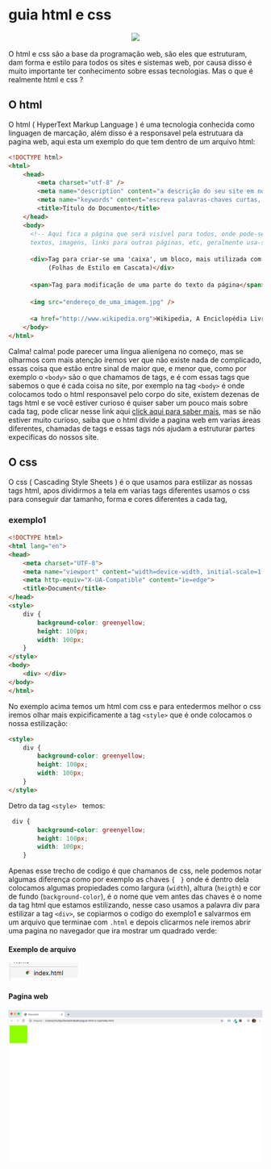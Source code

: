 # guia html e css

<p align=center>
  <img src="https://mir-s3-cdn-cf.behance.net/project_modules/disp/33af2611811329.56252ce76a273.gif">
</p>


O html e css são a base da programação web, são eles que estruturam, dam forma e estilo para todos os sites e sistemas web, 
por causa disso é muito importante ter conhecimento sobre essas tecnologias. Mas o que é realmente html e css ?

## O html

O html ( HyperText Markup Language ) é uma tecnologia conhecida como linguagen de marcação, além disso é a responsavel pela estrutuara da pagina web, aqui esta um exemplo do que tem dentro de um arquivo html:

```html
<!DOCTYPE html>
<html>
    <head>
        <meta charset="utf-8" />
        <meta name="description" content="a descrição do seu site em no máximo 90 caracteres">
        <meta name="keywords" content="escreva palavras-chaves curtas, máximo 150 caracteres">
        <title>Título do Documento</title>
    </head>
    <body>
      <!-- Aqui fica a página que será visível para todos, onde pode-se inserir
      textos, imagens, links para outras páginas, etc, geralmente usa-se: -->

      <div>Tag para criar-se uma 'caixa', um bloco, mais utilizada com "Cascading Style Sheets
           (Folhas de Estilo em Cascata)</div>

      <span>Tag para modificação de uma parte do texto da página</span>

      <img src="endereço_de_uma_imagem.jpg" />

      <a href="http://www.wikipedia.org">Wikipedia, A Enciclopédia Livre</a>
    </body>
</html>
```

Calma! calma! pode parecer uma língua alienígena no começo, mas se olharmos com mais atenção iremos ver que não existe nada de complicado, essas coisa que estão entre sinal de maior que, e menor que, como por exemplo o  `` <body> `` são o que chamamos de tags, e é com essas tags que sabemos o que é cada coisa no site, por exemplo na tag `` <body> `` é onde colocamos todo o html responsavel pelo corpo do site, existem dezenas de tags html e se você estiver curioso é quiser saber um pouco mais sobre cada tag, pode clicar nesse link aqui [click aqui para saber mais](https://developer.mozilla.org/pt-BR/docs/Web/HTML/Element), mas se não estiver muito curioso, saiba que o html divide a pagina web em varias áreas diferentes, chamadas de tags e essas tags nós ajudam a estruturar partes expecificas do nossos site. 

## O css

O css ( Cascading Style Sheets ) é o que usamos para estilizar as nossas tags html, apos dividirmos a tela em varias tags diferentes usamos o css para conseguir dar tamanho, forma e cores diferentes a cada tag, 

### exemplo1

```html
<!DOCTYPE html>
<html lang="en">
<head>
    <meta charset="UTF-8">
    <meta name="viewport" content="width=device-width, initial-scale=1.0">
    <meta http-equiv="X-UA-Compatible" content="ie=edge">
    <title>Document</title>
</head>
<style>
    div {
        background-color: greenyellow;
        height: 100px;
        width: 100px;
    }
</style>
<body>
    <div> </div>
</body>
</html>
```
No exemplo acima temos um html com css e para entedermos melhor o css iremos olhar mais expicificamente a tag `` <style> `` que é onde colocamos o nossa estilização:

```html
<style>
    div {
        background-color: greenyellow;
        height: 100px;
        width: 100px;
    }
</style>
```
Detro da tag ``<style> `` temos: 
 
```css
 div {
        background-color: greenyellow;
        height: 100px;
        width: 100px;
    }
```
Apenas esse trecho de codigo é que chamanos de css, nele podemos notar algumas diferença como por exemplo as chaves ``{ ``  `` } `` onde é dentro dela colocamos algumas propiedades como largura (`` width ``), altura (`` heigth ``) e cor de fundo (``background-color``), é o nome que vem antes das chaves é o nome da tag html que estamos estilizando, nesse caso usamos a palavra div para estilizar a tag `` <div> ``, se copiarmos o codigo do exemplo1 e salvarmos em um arquivo que terminae com ``.html`` e depois clicarmos nele iremos abrir uma pagina no navegador que ira mostrar um quadrado verde:

#### Exemplo de arquivo 

<img src="index.png">

#### Pagina web

<img src="pagina.jpeg">
       
